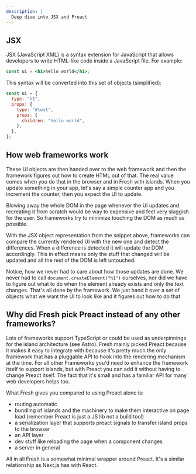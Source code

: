 ```yaml
---
description: |
  Deep dive into JSX and Preact
---
```


## JSX

JSX (JavaScript XML) is a syntax extension for JavaScript that allows developers
to write HTML-like code inside a JavaScript file. For example:

```jsx
const ui = <h1>hello world</h1>;
```

This syntax will be converted into this set of objects (simplified):

```js
const ui = {
  type: "h1",
  props: {
    type: "#text",
    props: {
      children: "hello world",
    },
  },
};
```

## How web frameworks work

These UI objects are then handed over to the web framework and then the
framework figures out how to create HTML out of that. The real value comes when
you do that in the browser and in Fresh with islands. When you update something
in your app, let's say a simple counter app and you increment the counter, then
you expect the UI to update.

Blowing away the whole DOM in the page whenever the UI updates and recreating it
from scratch would be way to expensive and feel very sluggish for the user. So
frameworks try to minimize touching the DOM as much as possible.

With the JSX object representation from the snippet above, frameworks can
compare the currently rendered UI with the new one and detect the differences.
When a difference is detected it will update the DOM accordingly. This in effect
means only the stuff that changed will be updated and all the rest of the DOM is
left untouched.

Notice, how we never had to care about how those updates are done. We never had
to call `document.createElement("h1")` ourselves, nor did we have to figure out
what to do when the element already exists and only the text changes. That's all
done by the framework. We just hand it over a set of objects what we want the UI
to look like and it figures out how to do that

## Why did Fresh pick Preact instead of any other frameworks?

Lots of frameworks support TypeScript or could be used as underpinnings for the
island architecture (see Astro). Fresh mainly picked Preact because it makes it
easy to integrate with because it's pretty much the only framework that has a
pluggable API to hook into the rendering mechanism at the time. For all other
Frameworks you'd need to enhance the framework itself to support islands, but
with Preact you can add it without having to change Preact itself. The fact that
it's small and has a familiar API for many web developers helps too.

What Fresh gives you compared to using Preact alone is:

- routing automatic
- bundling of islands and the machinery to make them interactive on page load
  (remember Preact is just a JS lib not a build tool)
- a serialization layer that supports preact signals to transfer island props to
  the browser
- an API layer
- dev stuff like reloading the page when a component changes
- a server in general

All in all Fresh is a somewhat minimal wrapper around Preact. It's a similar
relationship as Next.js has with React.
